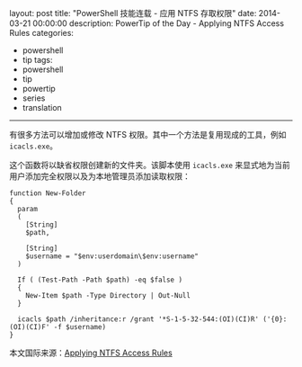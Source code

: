 ﻿layout: post
title: "PowerShell 技能连载 - 应用 NTFS 存取权限"
date: 2014-03-21 00:00:00
description: PowerTip of the Day - Applying NTFS Access Rules
categories:
- powershell
- tip
tags:
- powershell
- tip
- powertip
- series
- translation
---
有很多方法可以增加或修改 NTFS 权限。其中一个方法是复用现成的工具，例如 `icacls.exe`。

这个函数将以缺省权限创建新的文件夹。该脚本使用 `icacls.exe` 来显式地为当前用户添加完全权限以及为本地管理员添加读取权限：

    function New-Folder 
    {
      param
      (
        [String]
        $path,
        
        [String]
        $username = "$env:userdomain\$env:username"
      )
      
      If ( (Test-Path -Path $path) -eq $false ) 
      {
        New-Item $path -Type Directory | Out-Null
      }
      
      icacls $path /inheritance:r /grant '*S-1-5-32-544:(OI)(CI)R' ('{0}:(OI)(CI)F' -f $username)
    } 
    
<!--more-->
本文国际来源：[Applying NTFS Access Rules](http://community.idera.com/powershell/powertips/b/tips/posts/applying-ntfs-access-rules)
